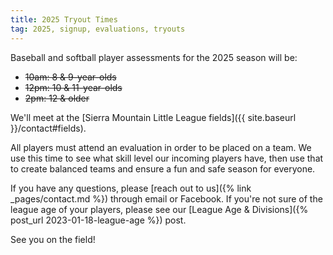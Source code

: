 ```yaml
---
title: 2025 Tryout Times
tag: 2025, signup, evaluations, tryouts
---
```


Baseball and softball player assessments for the 2025 season will be:

* ~~10am: 8 & 9-year-olds~~
* ~~12pm: 10 & 11-year-olds~~
* ~~2pm: 12 & older~~

We'll meet at the [Sierra Mountain Little League fields]({{ site.baseurl }}/contact#fields).

All players must attend an evaluation in order to be placed on a team. We use
this time to see what skill level our incoming players have, then use that to
create balanced teams and ensure a fun and safe season for everyone.

If you have any questions, please [reach out to us]({% link _pages/contact.md %})
through email or Facebook. If you're not sure of the league age of your players,
please see our [League Age & Divisions]({% post_url 2023-01-18-league-age %}) post.

See you on the field!
